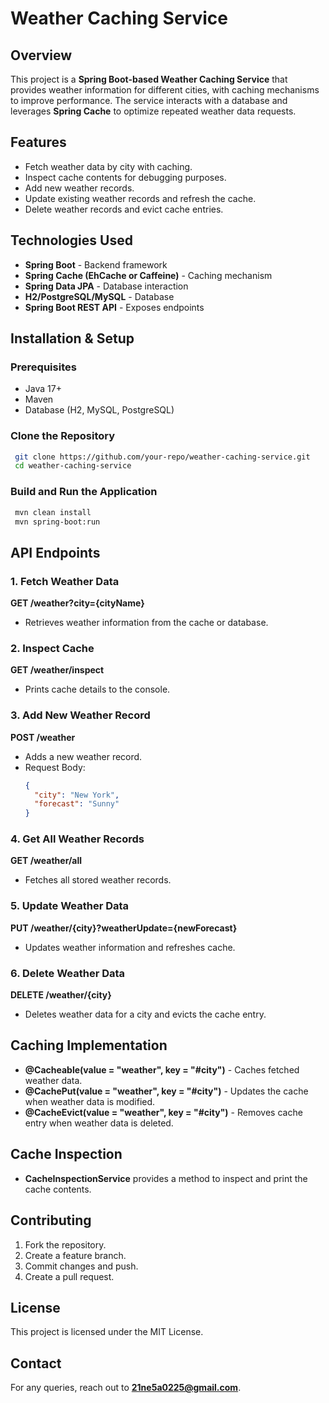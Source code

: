 # Weather Caching Service

## Overview
This project is a **Spring Boot-based Weather Caching Service** that provides weather information for different cities, with caching mechanisms to improve performance. The service interacts with a database and leverages **Spring Cache** to optimize repeated weather data requests.

## Features
- Fetch weather data by city with caching.
- Inspect cache contents for debugging purposes.
- Add new weather records.
- Update existing weather records and refresh the cache.
- Delete weather records and evict cache entries.

## Technologies Used
- **Spring Boot** - Backend framework
- **Spring Cache (EhCache or Caffeine)** - Caching mechanism
- **Spring Data JPA** - Database interaction
- **H2/PostgreSQL/MySQL** - Database
- **Spring Boot REST API** - Exposes endpoints

## Installation & Setup

### Prerequisites
- Java 17+
- Maven
- Database (H2, MySQL, PostgreSQL)

### Clone the Repository
```sh
 git clone https://github.com/your-repo/weather-caching-service.git
 cd weather-caching-service
```

### Build and Run the Application
```sh
 mvn clean install
 mvn spring-boot:run
```

## API Endpoints

### 1. Fetch Weather Data
**GET /weather?city={cityName}**
- Retrieves weather information from the cache or database.

### 2. Inspect Cache
**GET /weather/inspect**
- Prints cache details to the console.

### 3. Add New Weather Record
**POST /weather**
- Adds a new weather record.
- Request Body:
  ```json
  {
    "city": "New York",
    "forecast": "Sunny"
  }
  ```

### 4. Get All Weather Records
**GET /weather/all**
- Fetches all stored weather records.

### 5. Update Weather Data
**PUT /weather/{city}?weatherUpdate={newForecast}**
- Updates weather information and refreshes cache.

### 6. Delete Weather Data
**DELETE /weather/{city}**
- Deletes weather data for a city and evicts the cache entry.

## Caching Implementation
- **@Cacheable(value = "weather", key = "#city")** - Caches fetched weather data.
- **@CachePut(value = "weather", key = "#city")** - Updates the cache when weather data is modified.
- **@CacheEvict(value = "weather", key = "#city")** - Removes cache entry when weather data is deleted.

## Cache Inspection
- **CacheInspectionService** provides a method to inspect and print the cache contents.

## Contributing
1. Fork the repository.
2. Create a feature branch.
3. Commit changes and push.
4. Create a pull request.

## License
This project is licensed under the MIT License.

## Contact
For any queries, reach out to **21ne5a0225@gmail.com**.


